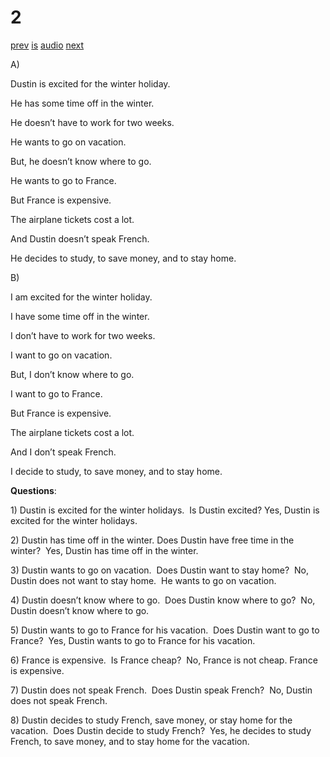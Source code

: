 # 2

[prev](../en/story_01.md)
[is](../is/story_02.md)
[audio](../audio/story_02.mp3)
[next](../en/story_03.md)

A\)

Dustin is excited for the winter holiday.

He has some time off in the winter.

He doesn’t have to work for two weeks.

He wants to go on vacation.

But, he doesn’t know where to go.

He wants to go to France.

But France is expensive.

The airplane tickets cost a lot.

And Dustin doesn’t speak French.

He decides to study, to save money, and to stay home.

B\)

I am excited for the winter holiday.

I have some time off in the winter.

I don’t have to work for two weeks.

I want to go on vacation.

But, I don’t know where to go.

I want to go to France.

But France is expensive.

The airplane tickets cost a lot.

And I don’t speak French.

I decide to study, to save money, and to stay home.

**Questions**:

1\) Dustin is excited for the winter holidays.  Is Dustin excited? Yes,
Dustin is excited for the winter holidays.

2\) Dustin has time off in the winter. Does Dustin have free time in the
winter?  Yes, Dustin has time off in the winter.

3\) Dustin wants to go on vacation.  Does Dustin want to stay home?  No,
Dustin does not want to stay home.  He wants to go on vacation.

4\) Dustin doesn’t know where to go.  Does Dustin know where to go?  No,
Dustin doesn’t know where to go.

5\) Dustin wants to go to France for his vacation.  Does Dustin want to
go to France?  Yes, Dustin wants to go to France for his vacation.

6\) France is expensive.  Is France cheap?  No, France is not cheap.
France is expensive.

7\) Dustin does not speak French.  Does Dustin speak French?  No, Dustin
does not speak French.

8\) Dustin decides to study French, save money, or stay home for the
vacation.  Does Dustin decide to study French?  Yes, he decides to study
French, to save money, and to stay home for the vacation.
